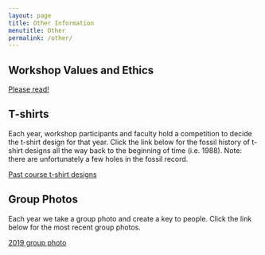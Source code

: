 ```yaml
---
layout: page
title: Other Information
menutitle: Other
permalink: /other/
---
```

## Workshop Values and Ethics

[Please read!](/values-and-ethics/)

## T-shirts

Each year, workshop participants and faculty hold a competition to decide the t-shirt design for that year. Click the link below for the fossil history of t-shirt designs all the way back to the beginning of time (i.e. 1988). Note: there are unfortunately a few holes in the fossil record.

[Past course t-shirt designs](/tshirts)

## Group Photos

Each year we take a group photo and create a key to people. Click the link below for the most recent group photos.

[2019 group photo](/group-photos/2019/)
